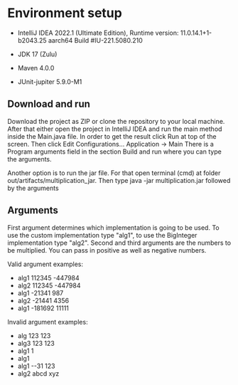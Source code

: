 # Environment setup

* IntelliJ IDEA 2022.1 (Ultimate Edition), Runtime version: 11.0.14.1+1-b2043.25 aarch64 Build #IU-221.5080.210


* JDK 17 (Zulu)
* Maven 4.0.0
* JUnit-jupiter 5.9.0-M1

## Download and run

Download the project as ZIP or clone the repository to your local machine. After that either open the project in IntelliJ IDEA and run the main method inside the Main.java file. In order to get the result click Run at top of the screen. Then click Edit Configurations...
Application -> Main 
There is a Program arguments field in the section Build and run where you can type the arguments.


Another option is to run the jar file. For that open terminal (cmd) at folder out/artifacts/multiplication_jar. Then type java -jar multiplication.jar followed by the arguments

## Arguments
First argument determines which implementation is going to be used. To use the custom implementation type "alg1", to use the BigInteger implementation type "alg2".
Second and third arguments are the numbers to be multiplied. You can pass in positive as well as negative numbers.

Valid argument examples: 
* alg1 112345 -447984
* alg2 112345 -447984
* alg1 -21341 987
* alg2 -21441 4356
* alg1 -181692 11111
  
Invalid argument examples:
* alg 123 123
* alg3 123 123
* alg1 1
* alg1
* alg1 --31 123
* alg2 abcd xyz